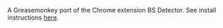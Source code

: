 A Greasemonkey port of the Chrome extension BS Detector. See install instructions [here](https://github.com/selfagency/bs-detector#other).
